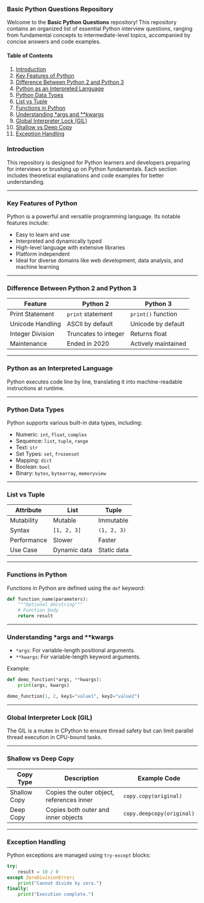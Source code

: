 ### Basic Python Questions Repository  

Welcome to the **Basic Python Questions** repository! This repository contains an organized list of essential Python interview questions, ranging from fundamental concepts to intermediate-level topics, accompanied by concise answers and code examples.  

#### Table of Contents  
1. [Introduction](#introduction)  
2. [Key Features of Python](#key-features-of-python)  
3. [Difference Between Python 2 and Python 3](#difference-between-python-2-and-python-3)  
4. [Python as an Interpreted Language](#python-as-an-interpreted-language)  
5. [Python Data Types](#python-data-types)  
6. [List vs Tuple](#list-vs-tuple)  
7. [Functions in Python](#functions-in-python)  
8. [Understanding *args and **kwargs](#understanding-args-and-kwargs)  
9. [Global Interpreter Lock (GIL)](#global-interpreter-lock-gil)  
10. [Shallow vs Deep Copy](#shallow-vs-deep-copy)  
11. [Exception Handling](#exception-handling)  

### Introduction  
This repository is designed for Python learners and developers preparing for interviews or brushing up on Python fundamentals. Each section includes theoretical explanations and code examples for better understanding.  

---

### Key Features of Python  
Python is a powerful and versatile programming language. Its notable features include:  
- Easy to learn and use  
- Interpreted and dynamically typed  
- High-level language with extensive libraries  
- Platform independent  
- Ideal for diverse domains like web development, data analysis, and machine learning  

---

### Difference Between Python 2 and Python 3  
| Feature           | Python 2                | Python 3                |  
|--------------------|-------------------------|-------------------------|  
| Print Statement    | `print` statement       | `print()` function      |  
| Unicode Handling   | ASCII by default        | Unicode by default      |  
| Integer Division   | Truncates to integer    | Returns float           |  
| Maintenance        | Ended in 2020          | Actively maintained     |  

---

### Python as an Interpreted Language  
Python executes code line by line, translating it into machine-readable instructions at runtime.  

---

### Python Data Types  
Python supports various built-in data types, including:  
- Numeric: `int`, `float`, `complex`  
- Sequence: `list`, `tuple`, `range`  
- Text: `str`  
- Set Types: `set`, `frozenset`  
- Mapping: `dict`  
- Boolean: `bool`  
- Binary: `bytes`, `bytearray`, `memoryview`  

---

### List vs Tuple  
| Attribute     | List              | Tuple             |  
|---------------|-------------------|-------------------|  
| Mutability    | Mutable           | Immutable         |  
| Syntax        | `[1, 2, 3]`       | `(1, 2, 3)`       |  
| Performance   | Slower            | Faster            |  
| Use Case      | Dynamic data      | Static data       |  

---

### Functions in Python  
Functions in Python are defined using the `def` keyword:  
```python  
def function_name(parameters):  
    """Optional docstring"""  
    # Function body  
    return result  
```  

---

### Understanding *args and **kwargs  
- `*args`: For variable-length positional arguments.  
- `**kwargs`: For variable-length keyword arguments.  

Example:  
```python  
def demo_function(*args, **kwargs):  
    print(args, kwargs)  

demo_function(1, 2, key1="value1", key2="value2")  
```  

---

### Global Interpreter Lock (GIL)  
The GIL is a mutex in CPython to ensure thread safety but can limit parallel thread execution in CPU-bound tasks.  

---

### Shallow vs Deep Copy  
| Copy Type     | Description                               | Example Code                       |  
|---------------|-------------------------------------------|-------------------------------------|  
| Shallow Copy  | Copies the outer object, references inner | `copy.copy(original)`              |  
| Deep Copy     | Copies both outer and inner objects       | `copy.deepcopy(original)`          |  

---

### Exception Handling  
Python exceptions are managed using `try-except` blocks:  
```python  
try:  
    result = 10 / 0  
except ZeroDivisionError:  
    print("Cannot divide by zero.")  
finally:  
    print("Execution complete.")  
```  

